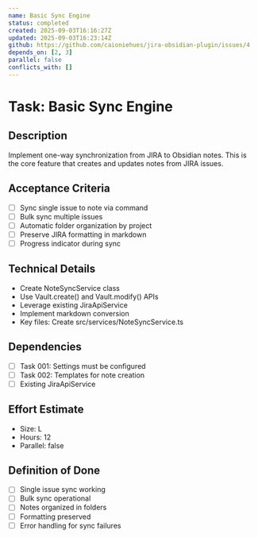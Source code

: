```yaml
---
name: Basic Sync Engine
status: completed
created: 2025-09-03T16:16:27Z
updated: 2025-09-03T16:23:14Z
github: https://github.com/caioniehues/jira-obsidian-plugin/issues/4
depends_on: [2, 3]
parallel: false
conflicts_with: []
---
```


# Task: Basic Sync Engine

## Description
Implement one-way synchronization from JIRA to Obsidian notes. This is the core feature that creates and updates notes from JIRA issues.

## Acceptance Criteria
- [ ] Sync single issue to note via command
- [ ] Bulk sync multiple issues
- [ ] Automatic folder organization by project
- [ ] Preserve JIRA formatting in markdown
- [ ] Progress indicator during sync

## Technical Details
- Create NoteSyncService class
- Use Vault.create() and Vault.modify() APIs
- Leverage existing JiraApiService
- Implement markdown conversion
- Key files: Create src/services/NoteSyncService.ts

## Dependencies
- [ ] Task 001: Settings must be configured
- [ ] Task 002: Templates for note creation
- [ ] Existing JiraApiService

## Effort Estimate
- Size: L
- Hours: 12
- Parallel: false

## Definition of Done
- [ ] Single issue sync working
- [ ] Bulk sync operational
- [ ] Notes organized in folders
- [ ] Formatting preserved
- [ ] Error handling for sync failures
